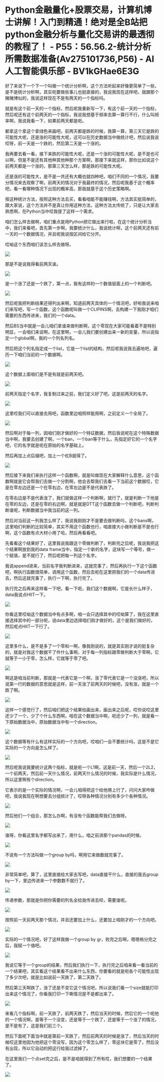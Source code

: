# Python金融量化+股票交易，计算机博士讲解！入门到精通！绝对是全B站把python金融分析与量化交易讲的最透彻的教程了！ - P55：56.56.2-统计分析所需数据准备(Av275101736,P56) - AI人工智能俱乐部 - BV1kGHae6E3G

好了来说下一个下一个叫做一个统计分析啊，这个方法听起来好像更简单了一些，是不是统计分析啊，其实呃要做些事儿也挺直接的，我说我现在这样吧，就跟那个赌赌博似的，我说这样现在不是有两天的一个指标吗。

就是有这个前一天的一个指标，然后呢我重新写一下，有这个前一天的一个指标，然后呢还有这个前两天的一个指标，我说我想基于频率去算一算行不行，什么叫频率啊，我说我看一下，如果前两天都是呃。

都拿这个拿这个拿绿色来画吧，前两天都是跌的时候，我算一算，第三天它是跌的可能性大呢，还是涨的可能性大呢，这可以在历史数据当中做统计吧，然后说我说哎呀，前一天是一个跌的，然后第二天是一个涨的。

我再要去看一看，接下来跌的可能性大呢，还是一个涨的可能性大呢，是不是也可以啊，但是不是还有其他种其他种那个方案啊，那接下来就这样，那你比如说这个前两天都是一个涨的，那第三天怎么样，那是跌的可能性大呢。

还是涨的可能性大，是不是一共还有大概也就四种吧，咱们不同的一个情况，我要分情况来去观察了啊，前两天的情况对于我最终的情况，然后呢我基于这个概率吧，看一看哪种情况下出现的概率高，那我就基于这个历史策略啊。

按这种统计方法，按照这种方法去买，看看咱能不能赚钱啊，方法其实挺简单的，跟大家说，这个方法并不是真让你用这种方法，这种方法太传统了，只是让大家去熟悉啊，在Python当中哎我提了这样一个需求。

咱们怎么样去做啊，咱们重点是用Python把它做出来行啦，在这个统计分析当中，我们来看吧，首先第一步啊，我要统计什么，我说统计啊，这个前两天还有前一天的一个数据情况，并且呢我说按区间给它分开。

哎呦这个东西咱们该怎么样去做呀。

![](img/9d44d2ea7bf33f2fbdf4c123952aee16_1.png)

那是不是说我得看前两天诶。

![](img/9d44d2ea7bf33f2fbdf4c123952aee16_3.png)

是一个涨了还是一个跌了，第一点，我有这样的一个数值层面上的一个判断吧。

![](img/9d44d2ea7bf33f2fbdf4c123952aee16_5.png)

然后呢我把判断结果还得列出来啊，知道前两天具体的一个情况吧，好啦我说来咱们来写吧，写一个函数，这个函数呢叫做一个CLIPINS啊，去构建一下我刚才咱们需要的东西传进来，我们的一个data。

然后BS当中就是一会儿咱们拿谁来做判断啊，这个零现在大家可能看着不是特别明显，一会咱们来说啊，在这里啊，一会儿我们要创建出来一新的变量，所以说指定一个global啊，我的一个列名列名。

然后把这个列名指定成一个list，它是一个list的结构，然后呢我说我去遍地吧，遍历一下咱们当前的一个数据啊。



![](img/9d44d2ea7bf33f2fbdf4c123952aee16_7.png)

这个数据上面咱们是不是有就是前两天吧。

![](img/9d44d2ea7bf33f2fbdf4c123952aee16_9.png)

前两天指定个名字，我复制过来之前，我们定义好了吧，这是前两天的名字。

![](img/9d44d2ea7bf33f2fbdf4c123952aee16_11.png)

这里哎我们可以直接去用吧，函数里边咱照样能用啊，之前定义一个全局了。

![](img/9d44d2ea7bf33f2fbdf4c123952aee16_13.png)

然后啊对于每一列，因咱们刚才做好的一个特征数据，然后我说呢在这个特殊数据当中啊，我要去创建了啊，一个ban，一个ban等于什么，先指定好它的一个名字吧，它的名字就是呃在原始的名字基础上。

然后再加上点后缀吧，加上一个杠B就得了。

![](img/9d44d2ea7bf33f2fbdf4c123952aee16_15.png)

然后接下来我们来执行这样一个函数啊，就是叫做现在大家解释什么意思，这个函数啊就是它会帮我们去做一个分割啊，他会去帮我们去看一下当前这个数据哎，它是在零左边还是一个在零右边，在零左边是不是代表跌了。

在零右边是不是代表涨了，我们就做这样一个判断啊，就行了，就是判断一下他是在零的左边，还是在零的右边啊，就是就是DTT这个函数去做一个判断吧，判断判断谁呢，判断数据当中我当前的这一列。

然后对当前这一列我怎么样了，我说我刚刚才不是要去做判断吗，这个bans啊，这里咱们判断的比较简单，其实不用这个函数也行，咱直接大小做判断是不是也行啊，这个函数有点大材小用了哈，然后再看看吧。

先看看这个结果好了，这里我说我跟这个零做判断了，判断完之后呢，我说我把这个结果啊放到我的data frame当中，指定一个新的名字，这块写一个等号，做一个赋值，是不就行了，然后呢把每一列这个名字。

我说append进来，当前名字我判断进来，这就完事了，然后再执行一下这个函数吧，啊执行函数很简单，调用这个函数，然后去呃在这里把我们的一个data传进去，然后这就完事了，执行一下啊，执行完了。

执行完之后再来这样看一下吧，看一下呃，我们这个数据啊，它是长什么样子，data我说点HIIT一下。

![](img/9d44d2ea7bf33f2fbdf4c123952aee16_17.png)

你看这里哎呦这个数据当中有点多啊，咱一会只选择其中的哎呦算了，我在这里直接选择其中的一部分呃，说data里边选择咱们刚才做好的，这个是我们做好的，然后呢点HIIT一下行了。



![](img/9d44d2ea7bf33f2fbdf4c123952aee16_19.png)

这里多什么，是不是多了一个零和一啊，像我刚说的，就是其实刚才说的挺复杂的，就是对我这个数据干了件什么事啊，对于每一列指标跟零做判断大于零啊，它就等于一小于零，怎么样，它就等于零了吧。



![](img/9d44d2ea7bf33f2fbdf4c123952aee16_21.png)

啊这是咱当前判断，那就是一代表它是一个啊，涨了零代表它是一个没涨吧，所以说第一行的数据的意思就是这样，前一天涨了前两天的时候吧，没有涨，就是一个跌了啊。



![](img/9d44d2ea7bf33f2fbdf4c123952aee16_23.png)

这样一个感觉行了，然后咱们把这个结果给画出来，画出来之后呢，哎你说哎这里还少了一个，少了个什么东西啊，咱在这个数据当中啊，呃还少了一列，就是看一下原始数据当中，原始数据当中有一个direction。



![](img/9d44d2ea7bf33f2fbdf4c123952aee16_25.png)

这个数据等有什么有这样实际的一个方向吧，哎咱们一会不要统计吗，这是不是它实际的一个方向是怎么样了。

![](img/9d44d2ea7bf33f2fbdf4c123952aee16_27.png)

然后呢我说我要统计这两个指标，就是呃一个L1啊，这是前一天，然后一个2L2，一个前两天，然后前一天什么情况，前两天什么情况的时候，我实际是什么情况，所以这里啊有个direction。

它表示的是一个实际的情况啊，一会儿咱得把这个给他用上行了，问问大家咋做吧，我说我现在啊想要去分组统计了，哎呀各种情况分别有多少个各种情况。



![](img/9d44d2ea7bf33f2fbdf4c123952aee16_29.png)

然后他们一个组合，那怎么办啊，有没有个函数能帮我们去做呀。

![](img/9d44d2ea7bf33f2fbdf4c123952aee16_31.png)

谁呀，你看这里名字都写出来了，用什么，咱之前讲那个pandas的时候。

![](img/9d44d2ea7bf33f2fbdf4c123952aee16_33.png)

不说有一个方法叫做一个group by吗，啊用它来做数就完事了。

![](img/9d44d2ea7bf33f2fbdf4c123952aee16_35.png)

非常简单吧，算了，这里直接给大家去写吧，data直接干什么，直接的我去group by一下，里边传进来一个参数数不就行了。



![](img/9d44d2ea7bf33f2fbdf4c123952aee16_37.png)

传递参数，那就是你把你需要的列名全给我传进去呗，需要谁呢。

![](img/9d44d2ea7bf33f2fbdf4c123952aee16_39.png)

按照前一天前两天那个情况，并且还要加上什么，还要加上咱刚才的一个方向吧。

![](img/9d44d2ea7bf33f2fbdf4c123952aee16_41.png)

实际的一个情况吧，好了这样我做一个group by gr，败完之后啊，嗯嗯格分完之后，我赋一个值吧。

![](img/9d44d2ea7bf33f2fbdf4c123952aee16_43.png)

我说它等于一个group的结果，然后我们执行一下，执行完之后咱来看一看当前的一个结果吧，其实看这个结果看不出来什么东西，你要看的就是呃各个可能性出现了多少次吧，就是比如说前一天跌了，第二天跌了。

然后第三天啊跌了，涨了还是不变它这个情况吧，所以说我们看一个size就能打印出来这个情况了，你看我打印一下嘶情况是不是都出来了。



![](img/9d44d2ea7bf33f2fbdf4c123952aee16_45.png)

来看几个指标啊，前一天跌了，前两天跌了，然后当天的时候，然后它的一个呃他的一个情况啊，是等于一个没变，还是等于一个跌了，还是等于一个涨了的情况，是不是有了，这是我们前三个。

然后下面呢下面当中就是第前一天跌了，然后前两天的时候是涨了，然后当天的时候哎这里他因为他把这个零没写，因为这个零怎么样了，零这块它是零了，然后没有出现，所以它自动的把这行给我过滤掉了。

在这里我们一个点set完之后，是不是咱就得到了所有哎，我们想要的一个结果了。

![](img/9d44d2ea7bf33f2fbdf4c123952aee16_47.png)
